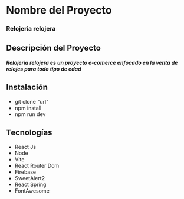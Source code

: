 # Nombre del Proyecto
### Relojeria relojera
## Descripción del Proyecto
#####  Relojeria relojera es un proyecto e-comerce enfocado en la venta de relojes para todo tipo de edad
## Instalación
- git clone "url"
- npm install
- npm run dev
## Tecnologías
- React Js
- Node
- Vite
- React Router Dom
- Firebase
- SweetAlert2
- React Spring
- FontAwesome
